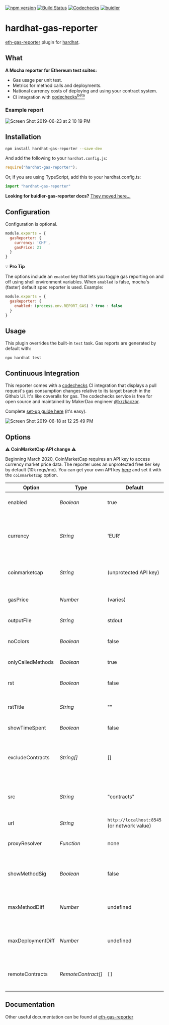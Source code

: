 [![npm version](https://badge.fury.io/js/hardhat-gas-reporter.svg)](https://badge.fury.io/js/hardhat-gas-reporter)
[![Build Status](https://travis-ci.org/cgewecke/hardhat-gas-reporter.svg?branch=master)](https://travis-ci.org/cgewecke/hardhat-gas-reporter)
[![Codechecks](https://raw.githubusercontent.com/codechecks/docs/master/images/badges/badge-default.svg?sanitize=true)](https://codechecks.io)
[![buidler](https://hardhat.org/buidler-plugin-badge.svg?1)](https://github.com/cgewecke/hardhat-gas-reporter)


# hardhat-gas-reporter

[eth-gas-reporter](https://github.com/cgewecke/eth-gas-reporter) plugin for [hardhat](http://gethardhat.com).

## What

**A Mocha reporter for Ethereum test suites:**

- Gas usage per unit test.
- Metrics for method calls and deployments.
- National currency costs of deploying and using your contract system.
- CI integration with [codechecks<sup>beta</sup>](http://codechecks.io)

### Example report

![Screen Shot 2019-06-23 at 2 10 19 PM](https://user-images.githubusercontent.com/7332026/59982003-c30a4380-95c0-11e9-9d93-e3af979df227.png)

## Installation

```bash
npm install hardhat-gas-reporter --save-dev
```

And add the following to your `hardhat.config.js`:
```js
require("hardhat-gas-reporter");
```

Or, if you are using TypeScript, add this to your hardhat.config.ts:
```ts
import "hardhat-gas-reporter"
```

**Looking for buidler-gas-reporter docs?** [They moved here...][1]

## Configuration
Configuration is optional.
```js
module.exports = {
  gasReporter: {
    currency: 'CHF',
    gasPrice: 21
  }
}
```
:bulb: **Pro Tip**

The options include an `enabled` key that lets you toggle gas reporting on and off using shell
environment variables. When `enabled` is false, mocha's (faster) default spec reporter is used.
Example:

```js
module.exports = {
  gasReporter: {
    enabled: (process.env.REPORT_GAS) ? true : false
  }
}
```
## Usage

This plugin overrides the built-in `test` task. Gas reports are generated by default with:
```
npx hardhat test
```

## Continuous Integration

This reporter comes with a [codechecks](http://codechecks.io) CI integration that
displays a pull request's gas consumption changes relative to its target branch in the Github UI.
It's like coveralls for gas. The codechecks service is free for open source and maintained by MakerDao engineer [@krzkaczor](https://github.com/krzkaczor).

Complete [set-up guide here](https://github.com/cgewecke/eth-gas-reporter/blob/master/docs/codechecks.md) (it's easy).

![Screen Shot 2019-06-18 at 12 25 49 PM](https://user-images.githubusercontent.com/7332026/59713894-47298900-91c5-11e9-8083-233572787cfa.png)

## Options

:warning: **CoinMarketCap API change** :warning:

Beginning March 2020, CoinMarketCap requires an API key to access currency market
price data. The reporter uses an unprotected free tier key by default (10k reqs/mo). You can get
your own API key [here][55] and set it with the `coinmarketcap` option.

| Option            | Type                   | Default                     | Description                                                                                                                                                                                                                                  |
| ----------------- | ---------------------- | --------------------------- | -------------------------------------------------------------------------------------------------------------------------------------------------------------------------------------------------------------------------------------------- |
| enabled          | _Boolean_               | true                    | Always generate gas reports when running the hardhat test command.                                                                                                                                                           |
| currency          | _String_               | 'EUR'                       | National currency to represent gas costs in. Exchange rates loaded at runtime from the `coinmarketcap` api. Available currency codes can be found [here](https://coinmarketcap.com/api/documentation/v1/#section/Standards-and-Conventions). |
| coinmarketcap     | _String_               | (unprotected API key)       | [API key][55] to use when fetching current market price data. (Use this if you stop seeing price data)                                                                                                                                       |
| gasPrice          | _Number_               | (varies)                    | Denominated in `gwei`. Default is loaded at runtime from the `eth gas station` api                                                                                                                                                           |
| outputFile        | _String_               | stdout                      | File path to write report output to                                                                                                                                                                                                          |
| noColors          | _Boolean_              | false                       | Suppress report color. Useful if you are printing to file b/c terminal colorization corrupts the text.                                                                                                                                       |
| onlyCalledMethods | _Boolean_              | true                        | Omit methods that are never called from report.                                                                                                                                                                                              |
| rst               | _Boolean_              | false                       | Output with a reStructured text code-block directive. Useful if you want to include report in RTD                                                                                                                                            |
| rstTitle          | _String_               | ""                          | Title for reStructured text header (See Travis for example output)                                                                                                                                                                           |
| showTimeSpent     | _Boolean_              | false                       | Show the amount of time spent as well as the gas consumed                                                                                                                                                                                    |
| excludeContracts  | _String[]_             | []                          | Contracts (or folders) to exclude from report. Ex: `['Migrations.sol', 'Wallets/']`. (See [v1.0.3 release notes][45] for additional usage help)                                                               |
| src               | _String_               | "contracts"                 | Folder in root directory to begin search for `.sol` files. This can also be a path to a subfolder relative to the root, e.g. "planets/annares/contracts"                                                                                     |
| url               | _String_               | `http://localhost:8545` (or network value) | RPC client url                                                                                                                                                                                                  |
| proxyResolver     | _Function_             | none                        | Custom method to resolve identity of methods managed by a proxy contract.                                                                                                                                                                    |
| showMethodSig     | _Boolean_              | false                       | Display complete method signatures. Useful when you have overloaded methods you can't tell apart.                                                                                                                                            |
| maxMethodDiff     | _Number_               | undefined                   | Codechecks failure threshold, triggered when the % diff for any method is greater than `number` (integer)                                                                                                                                    |
| maxDeploymentDiff | _Number_               | undefined                   | Codechecks failure threshold, triggered when the % diff for any deployment is greater than `number` (integer)                                                                                                                                |
| remoteContracts | _RemoteContract[]_               | `[]`                  | Contracts pre-deployed to a (forked) network which the reporter should collect gas usage data for. (See [RemoteContract type][44])                                |

[44]: https://github.com/cgewecke/hardhat-gas-reporter/blob/master/src/types.ts#L27
[45]: https://github.com/cgewecke/hardhat-gas-reporter/releases/tag/v1.0.3
[55]: https://coinmarketcap.com/api/pricing/


## Documentation

Other useful documentation can be found at [eth-gas-reporter](https://github.com/cgewecke/eth-gas-reporter)

[1]: https://github.com/cgewecke/buidler-gas-reporter/tree/buidler-final#installation


